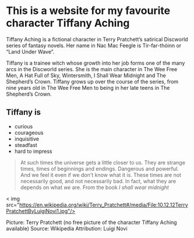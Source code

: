 # This is a website for my favourite character Tiffany Aching 

Tiffany Aching is a fictional character in Terry Pratchett’s satirical Discworld series of fantasy novels. 
Her name in Nac Mac Feegle is Tir-far-thóinn or “Land Under Wave”.

Tiffany is a trainee witch whose growth into her job forms one of the many arcs in the Discworld series. 
She is the main character in The Wee Free Men, A Hat Full of Sky, Wintersmith, I Shall Wear Midnight and 
The Shepherd’s Crown. Tiffany grows up over the course of the series, from nine years old in The Wee Free Men 
to being in her late teens in The Shepherd’s Crown.

## Tiffany is

* curious
* courageous
* inquisitive
* steadfast
* hard to impress

> At such times the universe gets a little closer to us. They are strange times, times of beginnings and endings. Dangerous and powerful. And we feel it even if we don't know what it is. These times are not necessarily good, and not necessarily bad. In fact, what they are depends on what *we* are.
From the book *I shall wear midnight*

< img src="https://en.wikipedia.org/wiki/Terry_Pratchett#/media/File:10.12.12TerryPratchettByLuigiNovi1.jpg"/>

Picture: Terry Pratchett (no free picture of the character Tiffany Aching available)
Source: Wikipedia
Attribution: Luigi Novi
